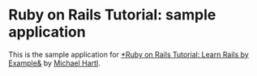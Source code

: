# Ruby on Rails Tutorial: sample application

This is the sample application for 
[*Ruby on Rails Tutorial: Learn Rails by Example&](http://railstutorial.org/)
by [Michael Hartl](http://michaelhartl.com/).
